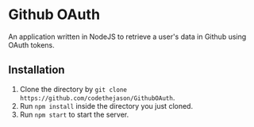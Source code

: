 # Github OAuth
An application written in NodeJS to retrieve a user's data in Github using OAuth tokens.

## Installation

1. Clone the directory by `git clone https://github.com/codethejason/GithubOAuth`.  
2. Run `npm install` inside the directory you just cloned.  
3. Run `npm start` to start the server.  